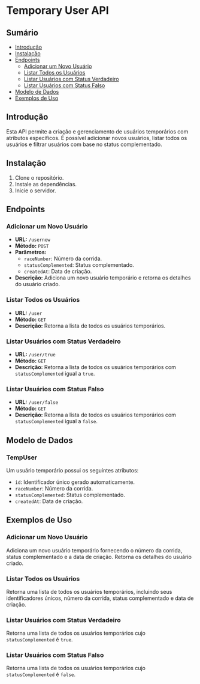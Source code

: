 # Temporary User API

## Sumário

- [Introdução](#introdução)
- [Instalação](#instalação)
- [Endpoints](#endpoints)
  - [Adicionar um Novo Usuário](#adicionar-um-novo-usuário)
  - [Listar Todos os Usuários](#listar-todos-os-usuários)
  - [Listar Usuários com Status Verdadeiro](#listar-usuários-com-status-verdadeiro)
  - [Listar Usuários com Status Falso](#listar-usuários-com-status-falso)
- [Modelo de Dados](#modelo-de-dados)
- [Exemplos de Uso](#exemplos-de-uso)

## Introdução

Esta API permite a criação e gerenciamento de usuários temporários com atributos específicos. É possível adicionar novos usuários, listar todos os usuários e filtrar usuários com base no status complementado.

## Instalação

1. Clone o repositório.
2. Instale as dependências.
3. Inicie o servidor.

## Endpoints

### **Adicionar um Novo Usuário**

- **URL:** `/usernew`
- **Método:** `POST`
- **Parâmetros:**
  - `raceNumber`: Número da corrida.
  - `statusComplemented`: Status complementado.
  - `createdAt`: Data de criação.
- **Descrição:** Adiciona um novo usuário temporário e retorna os detalhes do usuário criado.

### **Listar Todos os Usuários**

- **URL:** `/user`
- **Método:** `GET`
- **Descrição:** Retorna a lista de todos os usuários temporários.

### **Listar Usuários com Status Verdadeiro**

- **URL:** `/user/true`
- **Método:** `GET`
- **Descrição:** Retorna a lista de todos os usuários temporários com `statusComplemented` igual a `true`.

### **Listar Usuários com Status Falso**

- **URL:** `/user/false`
- **Método:** `GET`
- **Descrição:** Retorna a lista de todos os usuários temporários com `statusComplemented` igual a `false`.

## Modelo de Dados

### **TempUser**

Um usuário temporário possui os seguintes atributos:

- `id`: Identificador único gerado automaticamente.
- `raceNumber`: Número da corrida.
- `statusComplemented`: Status complementado.
- `createdAt`: Data de criação.

## Exemplos de Uso

### Adicionar um Novo Usuário

Adiciona um novo usuário temporário fornecendo o número da corrida, status complementado e a data de criação. Retorna os detalhes do usuário criado.

### Listar Todos os Usuários

Retorna uma lista de todos os usuários temporários, incluindo seus identificadores únicos, número da corrida, status complementado e data de criação.

### Listar Usuários com Status Verdadeiro

Retorna uma lista de todos os usuários temporários cujo `statusComplemented` é `true`.

### Listar Usuários com Status Falso

Retorna uma lista de todos os usuários temporários cujo `statusComplemented` é `false`.